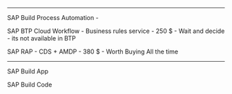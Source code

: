 

------------------------


SAP Build Process Automation  - 

SAP BTP Cloud Workflow - Business rules service  - 250 $ - Wait and decide - its not available in BTP 

SAP RAP - CDS + AMDP  - 380 $ - Worth Buying All the time 

------------------------

SAP Build App

SAP Build Code 
